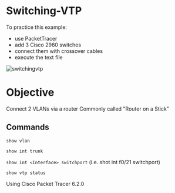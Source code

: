 # Switching-VTP


To practice this example:
- use PacketTracer
- add 3 Cisco 2960 switches
- connect them with crossover cables
- execute the text file

![switchingvtp](https://user-images.githubusercontent.com/39448332/40280423-a13f9780-5c70-11e8-83c0-c0bd176a55dc.png)

# Objective

Connect 2 VLANs via a router
Commonly called "Router on a Stick"

## Commands
` show vlan `

` show int trunk `

` show int <Interface> switchport ` (i.e. shot int f0/21 switchport)

` show vtp status `


Using Cisco Packet Tracer 6.2.0
